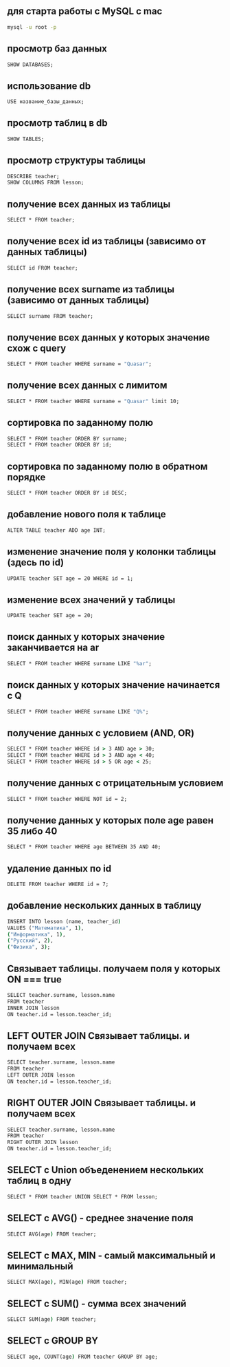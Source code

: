 ## для старта работы с MySQL c mac
```cmd
mysql -u root -p
```

## просмотр баз данных
```cmd
SHOW DATABASES;
```

## использование db
```cmd
USE название_базы_данных;
```

## просмотр таблиц в db
```cmd
SHOW TABLES;
```

## просмотр структуры таблицы
```cmd
DESCRIBE teacher;
SHOW COLUMNS FROM lesson;
```

## получение всех данных из таблицы
```cmd
SELECT * FROM teacher;
```

## получение всех id из таблицы (зависимо от данных таблицы)
```cmd
SELECT id FROM teacher;
```

## получение всех surname из таблицы (зависимо от данных таблицы)
```cmd
SELECT surname FROM teacher;
```

## получение всех данных у которых значение схож с query
```cmd
SELECT * FROM teacher WHERE surname = "Quasar";
```

## получение всех данных с лимитом
```cmd
SELECT * FROM teacher WHERE surname = "Quasar" limit 10;
```

## сортировка по заданному полю
```cmd
SELECT * FROM teacher ORDER BY surname;
SELECT * FROM teacher ORDER BY id;
```

## сортировка по заданному полю в обратном порядке
```cmd
SELECT * FROM teacher ORDER BY id DESC;
```

## добавление нового поля к таблице
```cmd
ALTER TABLE teacher ADD age INT;
```

## изменение значение поля у колонки таблицы (здесь по id)
```cmd
UPDATE teacher SET age = 20 WHERE id = 1;
```

## изменение всех значений у таблицы
```cmd
UPDATE teacher SET age = 20;
```

## поиск данных у которых значение заканчивается на ar
```cmd
SELECT * FROM teacher WHERE surname LIKE "%ar";
```

## поиск данных у которых значение начинается c Q
```cmd
SELECT * FROM teacher WHERE surname LIKE "Q%";
```

## получение данных с условием (AND, OR)
```cmd
SELECT * FROM teacher WHERE id > 3 AND age > 30;
SELECT * FROM teacher WHERE id > 3 AND age < 40;
SELECT * FROM teacher WHERE id > 5 OR age < 25;
```

## получение данных с отрицательным условием
```cmd
SELECT * FROM teacher WHERE NOT id = 2;
```

## получение данных у которых поле age равен 35 либо 40
```cmd
SELECT * FROM teacher WHERE age BETWEEN 35 AND 40;
```

## удаление данных по id
```cmd
DELETE FROM teacher WHERE id = 7;
```

## добавление нескольких данных в таблицу
```cmd
INSERT INTO lesson (name, teacher_id) 
VALUES ("Математика", 1), 
("Информатика", 1), 
("Русский", 2), 
("Физика", 3);
```

## Связывает таблицы. получаем поля у которых ON === true 
```cmd
SELECT teacher.surname, lesson.name 
FROM teacher 
INNER JOIN lesson 
ON teacher.id = lesson.teacher_id;
```

## LEFT OUTER JOIN Связывает таблицы. и получаем всех
```cmd
SELECT teacher.surname, lesson.name 
FROM teacher 
LEFT OUTER JOIN lesson 
ON teacher.id = lesson.teacher_id;
```

## RIGHT OUTER JOIN Связывает таблицы. и получаем всех
```cmd
SELECT teacher.surname, lesson.name 
FROM teacher 
RIGHT OUTER JOIN lesson 
ON teacher.id = lesson.teacher_id;
```

## SELECT с Union объеденением нескольких таблиц в одну
```cmd
SELECT * FROM teacher UNION SELECT * FROM lesson;
```

## SELECT с AVG() - среднее значение поля
```cmd
SELECT AVG(age) FROM teacher;
```

## SELECT с MAX, MIN - самый максимальный и минимальный
```cmd
SELECT MAX(age), MIN(age) FROM teacher;
```

## SELECT с SUM() - сумма всех значений
```cmd
SELECT SUM(age) FROM teacher;
```

## SELECT с GROUP BY
```cmd
SELECT age, COUNT(age) FROM teacher GROUP BY age;
```